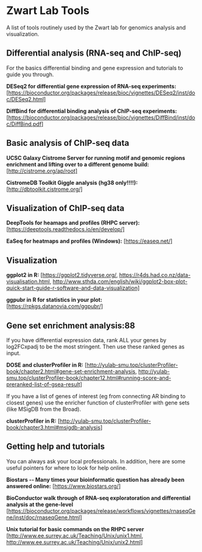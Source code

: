 # Zwart Lab Tools
A list of tools routinely used by the Zwart lab for genomics analysis and visualization.

## Differential analysis (RNA-seq and ChIP-seq) <a name="differential analysis"></a>

For the basics differential binding and gene expression and tutorials to guide you through.

**DESeq2 for differential gene expression of RNA-seq experiments:** [https://bioconductor.org/packages/release/bioc/vignettes/DESeq2/inst/doc/DESeq2.html]

**DiffBind for differential binding analysis of ChIP-seq experiments:** [https://bioconductor.org/packages/release/bioc/vignettes/DiffBind/inst/doc/DiffBind.pdf]


## Basic analysis of ChIP-seq data <a name="Basic analysis of ChIP-seq data"></a>

**UCSC Galaxy Cistrome Server for running motif and genomic regions enrichment and lifting over to a different genome build:** [http://cistrome.org/ap/root]

**CistromeDB Toolkit Giggle analysis (hg38 only!!!!):** [http://dbtoolkit.cistrome.org/]



## Visualization of ChIP-seq data <a name="Visualization of ChIP-seq data"></a>

**DeepTools for heamaps and profiles (RHPC server):** [https://deeptools.readthedocs.io/en/develop/]

**EaSeq for heatmaps and profiles (Windows):** [https://easeq.net/]



## Visualization <a name="Visualization"></a>

**ggplot2 in R:** [https://ggplot2.tidyverse.org/, https://r4ds.had.co.nz/data-visualisation.html, http://www.sthda.com/english/wiki/ggplot2-box-plot-quick-start-guide-r-software-and-data-visualization]

**ggpubr in R for statistics in your plot:** [https://rpkgs.datanovia.com/ggpubr/]


## Gene set enrichment analysis:88 <a name="gene set enrichment analysis"></a>

If you have differential expression data, rank ALL your genes by log2FCxpadj to be the most stringent. Then use these ranked genes as input.

**DOSE and clusterProfiler in R:** [http://yulab-smu.top/clusterProfiler-book/chapter2.html#gene-set-enrichment-analysis, http://yulab-smu.top/clusterProfiler-book/chapter12.html#running-score-and-preranked-list-of-gsea-result]

If you have a list of genes of interest (eg from connecting AR binding to closest genes) use the enricher function of clusterProfiler with gene sets (like MSigDB from the Broad). 

**clusterProfiler in R:** [http://yulab-smu.top/clusterProfiler-book/chapter3.html#msigdb-analysis]



## Getting help and tutorials <a name="getting help and tutorials"></a>

You can always ask your local professionals. In addition, here are some useful pointers for where to look for help online. 

**Biostars -- Many times your bioinformatic question has already been answered online:** [https://www.biostars.org/]

**BioConductor walk through of RNA-seq exploratoration and differential analysis at the gene-level** [https://bioconductor.org/packages/release/workflows/vignettes/rnaseqGene/inst/doc/rnaseqGene.html]

**Unix tutorial for basic commands on the RHPC server** [http://www.ee.surrey.ac.uk/Teaching/Unix/unix1.html, http://www.ee.surrey.ac.uk/Teaching/Unix/unix2.html]

